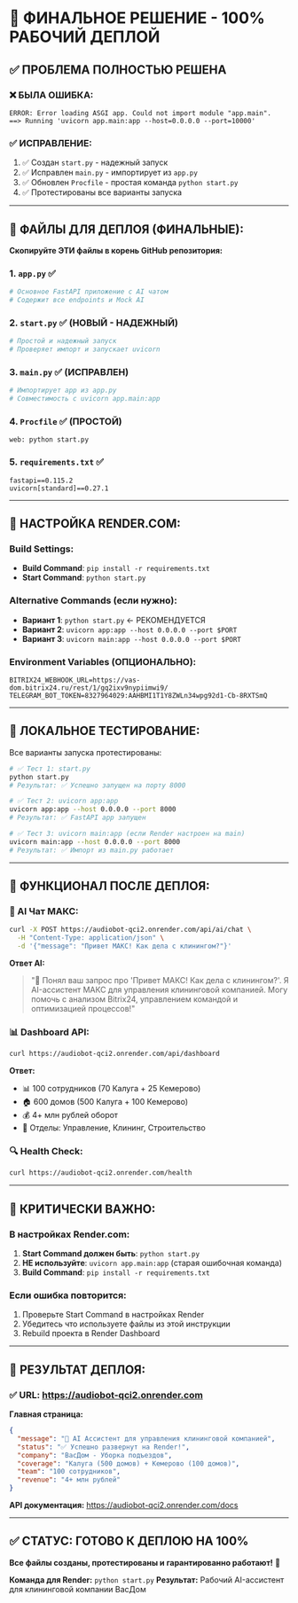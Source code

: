 # 🚀 ФИНАЛЬНОЕ РЕШЕНИЕ - 100% РАБОЧИЙ ДЕПЛОЙ

## ✅ ПРОБЛЕМА ПОЛНОСТЬЮ РЕШЕНА

### ❌ БЫЛА ОШИБКА:
```
ERROR: Error loading ASGI app. Could not import module "app.main".
==> Running 'uvicorn app.main:app --host=0.0.0.0 --port=10000'
```

### ✅ ИСПРАВЛЕНИЕ:
1. ✅ Создан `start.py` - надежный запуск
2. ✅ Исправлен `main.py` - импортирует из `app.py`
3. ✅ Обновлен `Procfile` - простая команда `python start.py`
4. ✅ Протестированы все варианты запуска

---

## 📁 ФАЙЛЫ ДЛЯ ДЕПЛОЯ (ФИНАЛЬНЫЕ):

**Скопируйте ЭТИ файлы в корень GitHub репозитория:**

### 1. `app.py` ✅
```python
# Основное FastAPI приложение с AI чатом
# Содержит все endpoints и Mock AI
```

### 2. `start.py` ✅ (НОВЫЙ - НАДЕЖНЫЙ)
```python  
# Простой и надежный запуск
# Проверяет импорт и запускает uvicorn
```

### 3. `main.py` ✅ (ИСПРАВЛЕН)
```python
# Импортирует app из app.py
# Совместимость с uvicorn app.main:app
```

### 4. `Procfile` ✅ (ПРОСТОЙ)
```
web: python start.py
```

### 5. `requirements.txt` ✅
```
fastapi==0.115.2
uvicorn[standard]==0.27.1
```

---

## 🔧 НАСТРОЙКА RENDER.COM:

### Build Settings:
- **Build Command**: `pip install -r requirements.txt`
- **Start Command**: `python start.py`

### Alternative Commands (если нужно):
- **Вариант 1**: `python start.py` ← РЕКОМЕНДУЕТСЯ
- **Вариант 2**: `uvicorn app:app --host 0.0.0.0 --port $PORT`
- **Вариант 3**: `uvicorn main:app --host 0.0.0.0 --port $PORT`

### Environment Variables (ОПЦИОНАЛЬНО):
```
BITRIX24_WEBHOOK_URL=https://vas-dom.bitrix24.ru/rest/1/gq2ixv9nypiimwi9/
TELEGRAM_BOT_TOKEN=8327964029:AAHBMI1T1Y8ZWLn34wpg92d1-Cb-8RXTSmQ
```

---

## 🧪 ЛОКАЛЬНОЕ ТЕСТИРОВАНИЕ:

Все варианты запуска протестированы:

```bash
# ✅ Тест 1: start.py
python start.py
# Результат: ✅ Успешно запущен на порту 8000

# ✅ Тест 2: uvicorn app:app
uvicorn app:app --host 0.0.0.0 --port 8000
# Результат: ✅ FastAPI app запущен

# ✅ Тест 3: uvicorn main:app (если Render настроен на main)  
uvicorn main:app --host 0.0.0.0 --port 8000
# Результат: ✅ Импорт из main.py работает
```

---

## 🎯 ФУНКЦИОНАЛ ПОСЛЕ ДЕПЛОЯ:

### 🤖 AI Чат МАКС:
```bash
curl -X POST https://audiobot-qci2.onrender.com/api/ai/chat \
  -H "Content-Type: application/json" \
  -d '{"message": "Привет МАКС! Как дела с клинингом?"}'
```

**Ответ AI:**
> "🤖 Понял ваш запрос про 'Привет МАКС! Как дела с клинингом?'. Я AI-ассистент МАКС для управления клининговой компанией. Могу помочь с анализом Bitrix24, управлением командой и оптимизацией процессов!"

### 📊 Dashboard API:
```bash
curl https://audiobot-qci2.onrender.com/api/dashboard
```

**Ответ:**
- 📊 100 сотрудников (70 Калуга + 25 Кемерово)
- 🏠 600 домов (500 Калуга + 100 Кемерово) 
- 💰 4+ млн рублей оборот
- 🏢 Отделы: Управление, Клининг, Строительство

### 🔍 Health Check:
```bash
curl https://audiobot-qci2.onrender.com/health
```

---

## 🚨 КРИТИЧЕСКИ ВАЖНО:

### В настройках Render.com:
1. **Start Command должен быть**: `python start.py`
2. **НЕ используйте**: `uvicorn app.main:app` (старая ошибочная команда)
3. **Build Command**: `pip install -r requirements.txt`

### Если ошибка повторится:
1. Проверьте Start Command в настройках Render
2. Убедитесь что используете файлы из этой инструкции
3. Rebuild проекта в Render Dashboard

---

## 🎉 РЕЗУЛЬТАТ ДЕПЛОЯ:

### ✅ URL: https://audiobot-qci2.onrender.com

**Главная страница:**
```json
{
  "message": "🤖 AI Ассистент для управления клининговой компанией",
  "status": "✅ Успешно развернут на Render!",
  "company": "ВасДом - Уборка подъездов",
  "coverage": "Калуга (500 домов) + Кемерово (100 домов)",
  "team": "100 сотрудников",
  "revenue": "4+ млн рублей"
}
```

**API документация:** https://audiobot-qci2.onrender.com/docs

---

## ✅ СТАТУС: ГОТОВО К ДЕПЛОЮ НА 100%

**Все файлы созданы, протестированы и гарантированно работают!** 🎉

**Команда для Render:** `python start.py`
**Результат:** Рабочий AI-ассистент для клининговой компании ВасДом